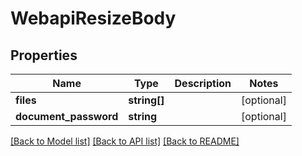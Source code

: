 # WebapiResizeBody

## Properties
Name | Type | Description | Notes
------------ | ------------- | ------------- | -------------
**files** | **string[]** |  | [optional] 
**document_password** | **string** |  | [optional] 

[[Back to Model list]](../../README.md#documentation-for-models) [[Back to API list]](../../README.md#documentation-for-api-endpoints) [[Back to README]](../../README.md)

